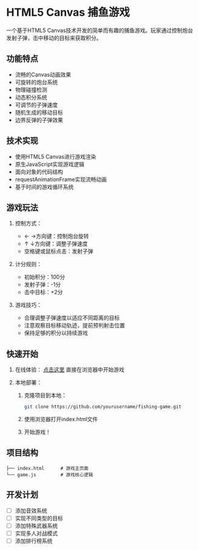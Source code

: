 # HTML5 Canvas 捕鱼游戏

一个基于HTML5 Canvas技术开发的简单而有趣的捕鱼游戏。玩家通过控制炮台发射子弹，击中移动的目标来获取积分。

## 功能特点

- 流畅的Canvas动画效果
- 可旋转的炮台系统
- 物理碰撞检测
- 动态积分系统
- 可调节的子弹速度
- 随机生成的移动目标
- 边界反弹的子弹效果

## 技术实现

- 使用HTML5 Canvas进行游戏渲染
- 原生JavaScript实现游戏逻辑
- 面向对象的代码结构
- requestAnimationFrame实现流畅动画
- 基于时间的游戏循环系统

## 游戏玩法

1. 控制方式：
   - ← →方向键：控制炮台旋转
   - ↑ ↓方向键：调整子弹速度
   - 空格键或鼠标点击：发射子弹

2. 计分规则：
   - 初始积分：100分
   - 发射子弹：-1分
   - 击中目标：+2分

3. 游戏技巧：
   - 合理调整子弹速度以适应不同距离的目标
   - 注意观察目标移动轨迹，提前预判射击位置
   - 保持足够的积分以持续游戏

## 快速开始

1. 在线体验：
   [点击这里](https://lingjing-ai.github.io/fishing/) 直接在浏览器中开始游戏

2. 本地部署：
   1. 克隆项目到本地：
      ```bash
      git clone https://github.com/yourusername/fishing-game.git
      ```

   2. 使用浏览器打开index.html文件

   3. 开始游戏！

## 项目结构

```
├── index.html      # 游戏主页面
└── game.js         # 游戏核心逻辑
```

## 开发计划

- [ ] 添加音效系统
- [ ] 实现不同类型的目标
- [ ] 添加特殊武器系统
- [ ] 实现多人对战模式
- [ ] 添加排行榜系统